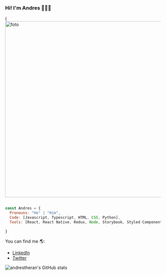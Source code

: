 ### Hi! I'm Andres 👨🏻‍💻

(<img width="569" alt="foto" src="https://user-images.githubusercontent.com/77905995/157293664-a93d3a6d-62fb-4bd8-b144-438a4d6accde.png">

```js

const Andres = {
  Pronouns: "He" | "Him",
  Code: [Javascript, Typescript, HTML, CSS, Python],
  Tools: [React, React Native, Redux, Node, Storybook, Styled-Components, Jest, Docker],
  
}

```
You can find me 🌎:

- [LinkedIn](https://www.linkedin.com/in/andres-theran/)
- [Twitter](https://twitter.com/andevtheran)


![andrestheran's GitHub stats](https://github-readme-stats.vercel.app/api?username=andrestheran&show_icons=true&theme=blueberry)


```


